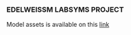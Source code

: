 ### EDELWEISSM LABSYMS PROJECT

Model assets is available on this [link](https://drive.google.com/drive/folders/1EN4uj6uqKApKXeIt9QmNfLWa3IQdIHLz?usp=sharing)